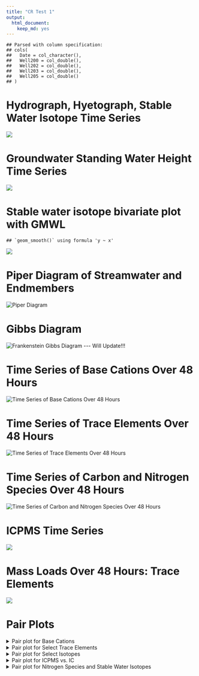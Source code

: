```yaml
---
title: "CR Test 1"
output: 
  html_document: 
    keep_md: yes
---
```









```
## Parsed with column specification:
## cols(
##   Date = col_character(),
##   Well200 = col_double(),
##   Well202 = col_double(),
##   Well203 = col_double(),
##   Well205 = col_double()
## )
```





# Hydrograph, Hyetograph, Stable Water Isotope Time Series

![](Cats_files/figure-html/Plotting-1.png)<!-- -->

# Groundwater Standing Water Height Time Series

![](Cats_files/figure-html/Wells-1.png)<!-- -->

# Stable water isotope bivariate plot with GMWL


```
## `geom_smooth()` using formula 'y ~ x'
```

![](Cats_files/figure-html/IsotopeBivariate-1.png)<!-- -->

# Piper Diagram of Streamwater and Endmembers
![Piper Diagram](https://github.com/wdnguyen/CR/blob/master/piper2.png?raw=true "Piper Diagram")


# Gibbs Diagram
![Frankenstein Gibbs Diagram --- Will Update!!!](https://github.com/wdnguyen/CR/blob/master/gibbs1.png?raw=true "Gibbs Diagram")


# Time Series of Base Cations Over 48 Hours
![Time Series of Base Cations Over 48 Hours](https://github.com/wdnguyen/CR/blob/master/basecations.png?raw=true "Base Cations")


# Time Series of Trace Elements Over 48 Hours
![Time Series of Trace Elements Over 48 Hours](https://github.com/wdnguyen/CR/blob/master/traceelements.png?raw=true "Trace Elements 1")


# Time Series of Carbon and Nitrogen Species Over 48 Hours
![Time Series of Carbon and Nitrogen Species Over 48 Hours](https://github.com/wdnguyen/CR/blob/master/CN_timeseries.png?raw=true "CN")

# ICPMS Time Series 

![](Cats_files/figure-html/ICPMS-1.png)<!-- -->

# Mass Loads Over 48 Hours: Trace Elements
![](Cats_files/figure-html/elementalloads-1.png)<!-- -->


# Pair Plots 

<details>
<summary> Pair plot for Base Cations </summary>
<br>

```
## <seaborn.axisgrid.PairGrid object at 0x7fe7807f6e90>
```

<img src="Cats_files/figure-html/chem1-1.png" width="1056" />
</details>

<details>
<summary> Pair plot for Select Trace Elements </summary>
<br>

```
## <seaborn.axisgrid.PairGrid object at 0x7fe77051cf50>
```

<img src="Cats_files/figure-html/chem2-1.png" width="1056" />
</details>

<details>
<summary> Pair plot for Select Isotopes </summary>
<br>

```
## <seaborn.axisgrid.PairGrid object at 0x7fe7a22f1e10>
```

<img src="Cats_files/figure-html/chem3-1.png" width="576" />
</details>

<details>
<summary> Pair plot for ICPMS vs. IC </summary>
<br>

```
## <seaborn.axisgrid.PairGrid object at 0x7fe780b18550>
```

<img src="Cats_files/figure-html/chem4-1.png" width="2016" />
</details>


<details>
<summary> Pair plot for Nitrogen Species and Stable Water Isotopes </summary>
<br>

```
## <seaborn.axisgrid.PairGrid object at 0x7fe7b05f9890>
```

<img src="Cats_files/figure-html/chem5-1.png" width="1056" />
</details>

<!--
<details>
<summary> How do I dropdown </summary>
<br>
This is how you dropdown.
</details>
-->



